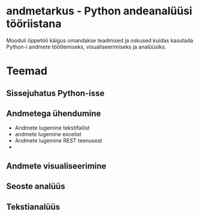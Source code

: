 # andmetarkus - Python andeanalüüsi tööriistana 

Mooduli õppetöö käigus omandakse teadmised ja oskused kuidas kasutada Python-i andmete töötlemiseks, visualiseerimiseks ja analüüsiks. 

# Teemad

## Sissejuhatus Python-isse

### 

##  Andmetega ühendumine 

* Andmete lugemine tekstifailist
* andmete lugemine excelist
* Andmete lugemine REST teenusest
* 

## Andmete visualiseerimine 
## Seoste analüüs 
## Tekstianalüüs 

